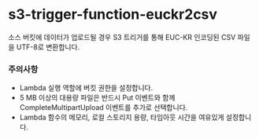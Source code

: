 # s3-trigger-function-euckr2csv
소스 버킷에 데이터가 업로드될 경우 S3 트리거를 통해 EUC-KR 인코딩된 CSV 파일을 UTF-8로 변환합니다.

### 주의사항
- Lambda 실행 역할에 버킷 권한을 설정합니다.
- 5 MB 이상의 대용량 파일은 반드시 Put 이벤트와 함께 CompleteMultipartUpload 이벤트를 추가로 선택합니다.
- Lambda 함수의 메모리, 로컬 스토리지 용량, 타임아웃 시간을 여유있게 설정합니다.
